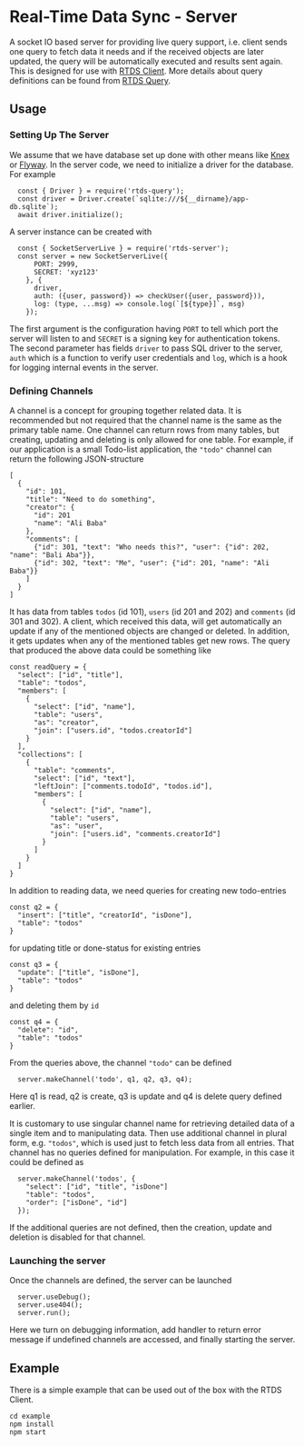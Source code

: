 # Real-Time Data Sync - Server

A socket IO based server for providing live query support, i.e. client sends one query to
fetch data it needs and if the received objects are later updated, the query will be
automatically executed and results sent again. This is designed for use with
[RTDS Client](https://github.com/wigy/rtds-client). More details about query definitions
can be found from [RTDS Query](https://github.com/wigy/rtds-query).

## Usage

### Setting Up The Server

We assume that we have database set up done with other means like
[Knex](https://www.npmjs.com/package/knex) or
[Flyway](https://www.npmjs.com/package/flywaydb-cli). In the server code, we need to initialize
a driver for the database. For example
```
  const { Driver } = require('rtds-query');
  const driver = Driver.create(`sqlite:///${__dirname}/app-db.sqlite`);
  await driver.initialize();
```

A server instance can be created with
```
  const { SocketServerLive } = require('rtds-server');
  const server = new SocketServerLive({
      PORT: 2999,
      SECRET: 'xyz123'
    }, {
      driver,
      auth: ({user, password}) => checkUser({user, password})),
      log: (type, ...msg) => console.log(`[${type}]`, msg)
    });
```
The first argument is the configuration having `PORT` to tell which port the server will listen
to and `SECRET` is a signing key for authentication tokens. The second parameter has fields
`driver` to pass SQL driver to the server, `auth` which is a function to verify user credentials
and `log`, which is a hook for logging internal events in the server.

### Defining Channels

A channel is a concept for grouping together related data. It is recommended but not required
that the channel name is the same as the primary table name. One channel can return rows from
many tables, but creating, updating and deleting is only allowed for one table. For example, if
our application is a small Todo-list application, the `"todo"` channel can return the following
JSON-structure
```
[
  {
    "id": 101,
    "title": "Need to do something",
    "creator": {
      "id": 201
      "name": "Ali Baba"
    },
    "comments": [
      {"id": 301, "text": "Who needs this?", "user": {"id": 202, "name": "Bali Aba"}},
      {"id": 302, "text": "Me", "user": {"id": 201, "name": "Ali Baba"}}
    ]
  }
]
```
It has data from tables `todos` (id 101), `users` (id 201 and 202) and `comments` (id 301
and 302). A client, which received this data, will get automatically an update if
any of the mentioned objects are changed or deleted. In addition, it gets updates when
any of the mentioned tables get new rows. The query that produced the above data could be
something like
```
const readQuery = {
  "select": ["id", "title"],
  "table": "todos",
  "members": [
    {
      "select": ["id", "name"],
      "table": "users",
      "as": "creator",
      "join": ["users.id", "todos.creatorId"]
    }
  ],
  "collections": [
    {
      "table": "comments",
      "select": ["id", "text"],
      "leftJoin": ["comments.todoId", "todos.id"],
      "members": [
        {
          "select": ["id", "name"],
          "table": "users",
          "as": "user",
          "join": ["users.id", "comments.creatorId"]
        }
      ]
    }
  ]
}
```

In addition to reading data, we need queries for creating new todo-entries
```
const q2 = {
  "insert": ["title", "creatorId", "isDone"],
  "table": "todos"
}
```
for updating title or done-status for existing entries
```
const q3 = {
  "update": ["title", "isDone"],
  "table": "todos"
}
```
and deleting them by `id`
```
const q4 = {
  "delete": "id",
  "table": "todos"
}
```

From the queries above, the channel `"todo"` can be defined
```
  server.makeChannel('todo', q1, q2, q3, q4);
```
Here q1 is read, q2 is create, q3 is update and q4 is delete query defined earlier.

It is customary to use singular channel name for retrieving detailed data of a single item and
to manipulating data. Then use additional channel in plural form, e.g. `"todos"`, which is used
just to fetch less data from all entries. That channel has no queries defined for manipulation.
For example, in this case it could be defined as
```
  server.makeChannel('todos', {
    "select": ["id", "title", "isDone"]
    "table": "todos",
    "order": ["isDone", "id"]
  });
```
If the additional queries are not defined, then the creation, update and deletion is disabled
for that channel.

### Launching the server

Once the channels are defined, the server can be launched
```
  server.useDebug();
  server.use404();
  server.run();
```
Here we turn on debugging information, add handler to return error message if undefined channels
are accessed, and finally starting the server.

## Example

There is a simple example that can be used out of the box with the RTDS Client.
```
cd example
npm install
npm start
```
